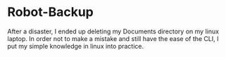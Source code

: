 # Robot-Backup

After a disaster, I ended up deleting my Documents directory on my linux laptop. In order not to make a mistake and still have the ease of the CLI, I put my simple knowledge in linux into practice.
